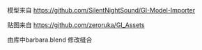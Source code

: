 模型来自 https://github.com/SilentNightSound/GI-Model-Importer

贴图来自 https://github.com/zeroruka/GI_Assets

由库中barbara.blend 修改缝合
